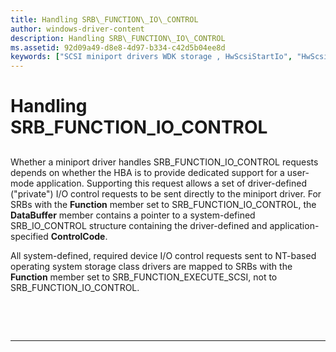 ```yaml
---
title: Handling SRB\_FUNCTION\_IO\_CONTROL
author: windows-driver-content
description: Handling SRB\_FUNCTION\_IO\_CONTROL
ms.assetid: 92d09a49-d8e8-4d97-b334-c42d5b04ee8d
keywords: ["SCSI miniport drivers WDK storage , HwScsiStartIo", "HwScsiStartIo", "SRB_FUNCTION_IO_CONTROL"]
---
```


# Handling SRB\_FUNCTION\_IO\_CONTROL


## <span id="ddk_handling_srb_function_io_control_kg"></span><span id="DDK_HANDLING_SRB_FUNCTION_IO_CONTROL_KG"></span>


Whether a miniport driver handles SRB\_FUNCTION\_IO\_CONTROL requests depends on whether the HBA is to provide dedicated support for a user-mode application. Supporting this request allows a set of driver-defined ("private") I/O control requests to be sent directly to the miniport driver. For SRBs with the **Function** member set to SRB\_FUNCTION\_IO\_CONTROL, the **DataBuffer** member contains a pointer to a system-defined SRB\_IO\_CONTROL structure containing the driver-defined and application-specified **ControlCode**.

All system-defined, required device I/O control requests sent to NT-based operating system storage class drivers are mapped to SRBs with the **Function** member set to SRB\_FUNCTION\_EXECUTE\_SCSI, not to SRB\_FUNCTION\_IO\_CONTROL.

 

 


--------------------


